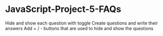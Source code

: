 # JavaScript-Project-5-FAQs
Hide and show each question with toggle
Create questions and write their answers
Add + / - buttons that are used to hide and show the questions

